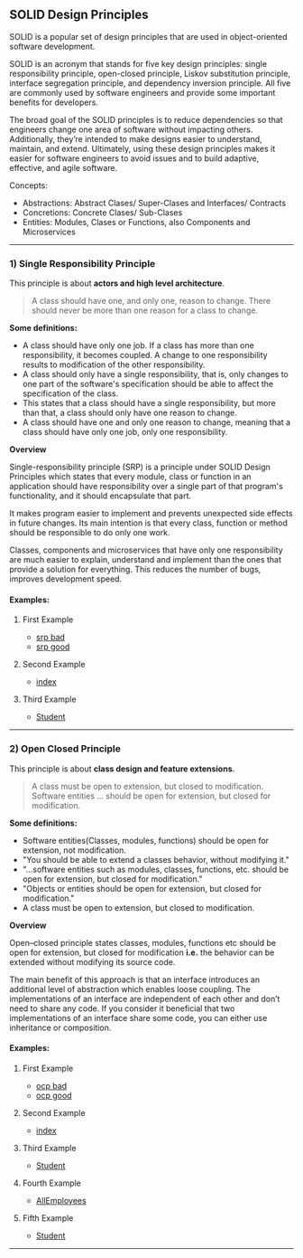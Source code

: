 ## SOLID Design Principles

SOLID is a popular set of design principles that are used in object-oriented software development. 

SOLID is an acronym that stands for five key design principles: single responsibility principle, open-closed principle, Liskov substitution principle, interface segregation principle, and dependency inversion principle. All five are commonly used by software engineers and provide some important benefits for developers.

The broad goal of the SOLID principles is to reduce dependencies so that engineers change one area of software without impacting others. Additionally, they’re intended to make designs easier to understand, maintain, and extend. Ultimately, using these design principles makes it easier for software engineers to avoid issues and to build adaptive, effective, and agile software.

Concepts:
+ Abstractions: Abstract Clases/ Super-Clases and Interfaces/ Contracts
+ Concretions: Concrete Clases/ Sub-Clases
+ Entities: Modules, Clases or Functions, also Components and Microservices

<hr />

### 1) Single Responsibility Principle
This principle is about **actors and high level architecture**.
> A class should have one, and only one, reason to change.
> There should never be more than one reason for a class to change.

**Some definitions:**

+ A class should have only one job.  If a class has more than one responsibility, it becomes coupled.  A change to one responsibility results to modification of the other responsibility.
+ A class should only have a single responsibility, that is, only changes to one part of the software's specification should be able to affect the specification of the class.
+ This states that a class should have a single responsibility, but more than that, a class should only have one reason to change.
+ A class should have one and only one reason to change, meaning that a class should have only one job, only one responsibility.

**Overview**

Single-responsibility principle (SRP) is a principle under SOLID Design Principles which states that every module, class
or function in an application should have responsibility over a single part of that program's functionality, and it
should encapsulate that part.

It makes program easier to implement and prevents unexpected side effects in future changes. Its main intention is that
every class, function or method should be responsible to do only one work.

Classes, components and microservices that have only one responsibility are much easier to explain, understand and
implement than the ones that provide a solution for everything. This reduces the number of bugs, improves
development speed.

#### Examples:
1. First Example
   - [srp bad](1-Single-Responsibility-Principle/1-Example/srp-bad.php)
   - [srp good](1-Single-Responsibility-Principle/1-Example/srp-good.php)

2. Second Example
   - [index](1-Single-Responsibility-Principle/2-Example/index.php)

3. Third Example
    - [Student](1-Single-Responsibility-Principle/3-Example/Refactoring/Student.php)

<hr />


### 2) Open Closed Principle
This principle is about **class design and feature extensions**.
> A class must be open to extension, but closed to modification.
> Software entities ... should be open for extension, but closed for modification.

**Some definitions:**

+ Software entities(Classes, modules, functions) should be open for extension, not
modification.
+ "You should be able to extend a classes behavior, without modifying it."
+ "...software entities such as modules, classes, functions, etc. should be open for extension, but closed for modification."
+ "Objects or entities should be open for extension, but closed for modification."
+ A class must be open to extension, but closed to modification.

**Overview**

Open–closed principle states classes, modules, functions etc should be open for extension, but closed for modification
**i.e.** the behavior can be extended without modifying its source code.

The main benefit of this approach is that an interface introduces an additional level of abstraction which enables loose coupling. The implementations of an interface are independent of each other and don’t need to share any code. If you consider it beneficial that two implementations of an interface share some code, you can either use inheritance or composition.

#### Examples:
1. First Example
   - [ocp bad](2-Open-Closed-Principle/1-Example/ocp-bad.php)
   - [ocp good](2-Open-Closed-Principle/1-Example/ocp-good.php)

2. Second Example
   - [index](2-Open-Closed-Principle/2-Example/index.php)

3. Third Example
   - [Student](2-Open-Closed-Principle/3-Example/Refactoring/Student.php)

4. Fourth Example
   - [AllEmployees](2-Open-Closed-Principle/4-Example/Refactoring/AllEmployees.php)

5. Fifth Example
   - [Student](2-Open-Closed-Principle/5-Example/Refactoring/Student.php)

<hr />



